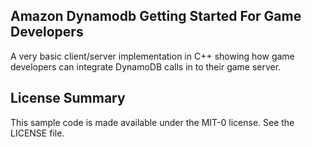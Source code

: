 ## Amazon Dynamodb Getting Started For Game Developers

A very basic client/server implementation in C++ showing how game developers can integrate DynamoDB calls in to their game server.

## License Summary

This sample code is made available under the MIT-0 license. See the LICENSE file.
